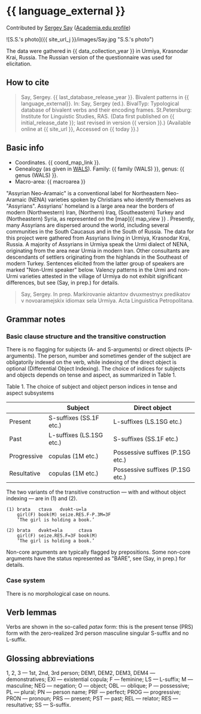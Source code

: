 # {{ language_external }}
Contributed by [Sergey Say](https://iling.spb.ru/people/say.html.ru) ([Academia.edu profile](https://iling-spb.academia.edu/SergeySay))

![S.S.'s photo]({{ site_url_j }}/images/Say.jpg "S.S.'s photo")

The data were gathered in {{ data_collection_year }} in Urmiya, Krasnodar Krai, Russia. The Russian version of the questionnaire was used for elicitation.

## How to cite
> Say, Sergey. {{ last_database_release_year }}. Bivalent patterns in {{ language_external}}. 
> In: Say, Sergey (ed.). BivalTyp: Typological database of bivalent verbs and their encoding frames. 
> St.Petersburg: Institute for Linguistic Studies, RAS. 
> (Data first published on {{ initial_release_date }}; 
> last revised in version {{ version }}.) (Available online at {{ site_url }}, 
> Accessed on {{ today }}.)

## Basic info
- Coordinates. {{ coord_map_link }}.
- Genealogy (as given in [WALS](https://wals.info/)). Family: {{ family (WALS) }}, genus: {{ genus (WALS) }}.
- Macro-area: {{ macroarea }}

"Assyrian Neo-Aramaic" is a conventional label for Northeastern Neo-Aramaic (NENA) varieties spoken by Christians who identify themselves as "Assyrians". Assyrians' homeland is a large area near the borders of modern (Northwestern) Iran, (Northern) Iraq, (Southeastern) Turkey and (Northeastern) Syria, as represented on the [map]{{ map_view }} . Presently, many Assyrians are dispersed around the world, including several communities in the South Caucasus and in the South of Russia.
The data for this project were gathered from Assyrians living in Urmiya, Krasnodar Krai, Russia. A majority of Assyrians in Urmiya speak the Urmi dialect of NENA, originating from the area near Urmia in modern Iran. Other consultants are descendants of settlers originating from the highlands in the Southeast of modern Turkey. Sentences elicited from the latter group of speakers are marked "Non-Urmi speaker" below. Valency patterns in the Urmi and non-Urmi varieties attested in the village of Urmiya do not exhibit significant differences, but see (Say, in prep.) for details.

> Say, Sergey. In prep. Markirovanie aktantov dvuxmestnyx predikatov
> v novoaramejskix idiomax sela Urmiya. Acta Linguistica Petropolitana.

## Grammar notes

### Basic clause structure and the transitive construction
There is no flagging for subjects (A- and S-arguments) or direct objects (P-arguments). The person, number and sometimes gender of the subject are obligatorily indexed on the verb, while indexing of the direct object is optional (Differential Object Indexing). The choice of indices for subjects and objects depends on tense and aspect, as summarized in Table 1.

Table 1. The choice of subject and object person indices in tense and aspect subsystems

|                    |     Subject                     |     Direct object                       |
|--------------------|---------------------------------|-----------------------------------------|
|     Present        |     S-suffixes (SS.1F etc.)     |     L-suffixes (LS.1SG etc.)            |
|     Past           |     L-suffixes (LS.1SG etc.)    |     S-suffixes (SS.1F etc.)             |
|     Progressive    |     copulas (1M etc.)           |     Possessive suffixes (P.1SG etc.)    |
|     Resultative    |     copulas (1M etc.)           |     Possessive suffixes (P.1SG etc.)    |

The two variants of the transitive construction — with and without object indexing — are in (1) and (2).

```
(1) brata   ctava   dvəkt-u=la					
    girl(F) book(M) seize.RES.F-P.3M=3F	
    ‘The girl is holding a book.’

(2) brata   dvəkt=əla      ctava
    girl(F) seize.RES.F=3F book(M)
    ‘The girl is holding a book.’

```

Non-core arguments are typically flagged by prepositions. Some non-core arguments have the status represented as "BARE", see (Say, in prep.) for details.

### Case system
There is no morphological case on nouns.

## Verb lemmas
Verbs are shown in the so-called *patəx* form: this is the present tense (PRS) form with the zero-realized 3rd person masculine singular S-suffix and no L-suffix.

## Glossing abbreviations
1, 2, 3 — 1st, 2nd, 3rd person; DEM1, DEM2, DEM3, DEM4 — demonstratives; EXI — existential copula; F — feminine; LS — L-suffix; M — masculine; NEG — negation; O — object; OBL — oblique; P — possessive; PL — plural; PN — person name; PRF — perfect; PROG — progressive; PRON —  pronoun; PRS — present; PST — past; REL — relator; RES — resultative; SS — S-suffix.
